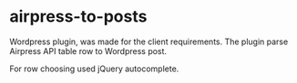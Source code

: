 # airpress-to-posts

Wordpress plugin, was made for the client requirements. The plugin parse Airpress API table row to Wordpress post. 

For row choosing used jQuery autocomplete.
